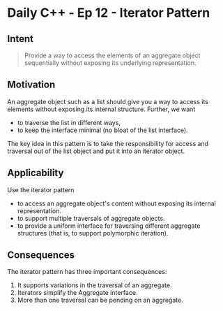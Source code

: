 # Daily C++ - Ep 12 - Iterator Pattern

## Intent

> Provide a way to access the elements of an aggregate object sequentially
> without exposing its underlying representation.

## Motivation

An aggregate object such as a list should give you a way to access its elements
without exposing its internal structure. Further, we want

- to traverse the list in different ways,
- to keep the interface minimal (no bloat of the list interface).

The key idea in this pattern is to take the responsibility for access and
traversal out of the list object and put it into an iterator object.

## Applicability

Use the iterator pattern

- to access an aggregate object's content without exposing its internal
  representation.
- to support multiple traversals of aggregate objects.
- to provide a uniform interface for traversing different aggregate structures
  (that is, to support polymorphic iteration).

## Consequences

The iterator pattern has three important consequences:

1. It supports variations in the traversal of an aggregate.
2. Iterators simplify the Aggregate interface.
3. More than one traversal can be pending on an aggregate.
